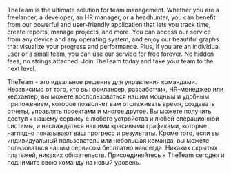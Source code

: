 TheTeam is the ultimate solution for team management. Whether you are a freelancer, a developer, an HR manager, or a headhunter, you can benefit from our powerful and user-friendly application that lets you track time, create reports, manage projects, and more. You can access our service from any device and any operating system, and enjoy our beautiful graphs that visualize your progress and performance. Plus, if you are an individual user or a small team, you can use our service for free forever. No hidden fees, no strings attached. Join TheTeam today and take your team to the next level.


TheTeam - это идеальное решение для управления командами. Независимо от того, кто вы: фрилансер, разработчик, HR-менеджер или хедхантер, вы можете воспользоваться нашим мощным и удобным приложением, которое позволяет вам отслеживать время, создавать отчеты, управлять проектами и многое другое. Вы можете получить доступ к нашему сервису с любого устройства и любой операционной системы, и наслаждаться нашими красивыми графиками, которые наглядно показывают ваш прогресс и результаты. Кроме того, если вы индивидуальный пользователь или небольшая команда, вы можете пользоваться нашим сервисом бесплатно навсегда. Никаких скрытых платежей, никаких обязательств. Присоединяйтесь к TheTeam сегодня и поднимите свою команду на новый уровень. 
